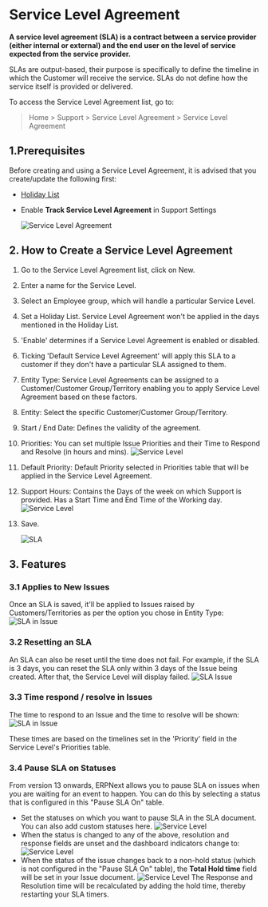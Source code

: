 <!-- add-breadcrumbs -->
# Service Level Agreement

**A service level agreement (SLA) is a contract between a service provider (either internal or external) and the end user on the level of service expected from the service provider.**

SLAs are output-based, their purpose is specifically to define the timeline in which the Customer will receive the service. SLAs do not define how the service itself is provided or delivered.

To access the Service Level Agreement list, go to:
> Home > Support > Service Level Agreement > Service Level Agreement

## 1.Prerequisites

Before creating and using a Service Level Agreement, it is advised that you create/update the following first:

* [Holiday List](/docs/user/manual/en/human-resources/holiday-list)

* Enable **Track Service Level Agreement** in Support Settings

    <img class="screenshot" alt="Service Level Agreement" src="{{docs_base_url}}/assets/img/support/sla-setting.png">

## 2. How to Create a Service Level Agreement
1. Go to the Service Level Agreement list, click on New.
1. Enter a name for the Service Level.
1. Select an Employee group, which will handle a particular Service Level.
1. Set a Holiday List. Service Level Agreement won't be applied in the days mentioned in the Holiday List.
1. 'Enable' determines if a Service Level Agreement is enabled or disabled.
1. Ticking 'Default Service Level Agreement' will apply this SLA to a customer if they don't have a particular SLA assigned to them.
1. Entity Type: Service Level Agreements can be assigned to a Customer/Customer Group/Territory enabling you to apply Service Level Agreement based on these factors.
1. Entity: Select the specific Customer/Customer Group/Territory.
1. Start / End Date: Defines the validity of the agreement.
1. Priorities: You can set multiple Issue Priorities and their Time to Respond and Resolve (in hours and mins).
    <img class="screenshot" alt="Service Level" src="{{docs_base_url}}/assets/img/support/priorities.png">
1. Default Priority: Default Priority selected in Priorities table that will be applied in the Service Level Agreement.
1. Support Hours: Contains the Days of the week on which Support is provided. Has a Start Time and End Time of the Working day.
    <img class="screenshot" alt="Service Level" src="{{docs_base_url}}/assets/img/support/sla.png">
1. Save.

    ![SLA](/docs/assets/img/support/sla.png)

## 3. Features
### 3.1 Applies to New Issues

Once an SLA is saved, it'll be applied to Issues raised by Customers/Territories as per the option you chose in Entity Type:
    ![SLA in Issue](/docs/assets/img/support/sla-issue.png)

### 3.2 Resetting an SLA
An SLA can also be reset until the time does not fail. For example, if the SLA is 3 days, you can reset the SLA only within 3 days of the Issue being created. After that, the Service Level will display failed.
    ![SLA Issue](/docs/assets/img/support/reset-sla.gif)

### 3.3 Time respond / resolve in Issues
The time to respond to an Issue and the time to resolve will be shown:
    ![SLA in Issue](/docs/assets/img/support/sla-in-issue.png)

These times are based on the timelines set in the 'Priority' field in the Service Level's Priorities table.


### 3.4 Pause SLA on Statuses
From version 13 onwards, ERPNext allows you to pause SLA on issues when you are waiting for an event to happen. You can do this by selecting a status that is configured in this "Pause SLA On" table.

* Set the statuses on which you want to pause SLA in the SLA document. You can also add custom statuses here.
    <img class="screenshot" alt="Service Level" src="{{docs_base_url}}/assets/img/support/pause-sla.png">
* When the status is changed to any of the above, resolution and response fields are unset and the dashboard indicators change to:
    <img class="screenshot" alt="Service Level" src="{{docs_base_url}}/assets/img/support/hold-indicator.png">
* When the status of the issue changes back to a non-hold status (which is not configured in the "Pause SLA On" table), the **Total Hold time** field will be set in your Issue document.
    <img class="screenshot" alt="Service Level" src="{{docs_base_url}}/assets/img/support/total-hold-time.png">
The Response and Resolution time will be recalculated by adding the hold time, thereby restarting your SLA timers.